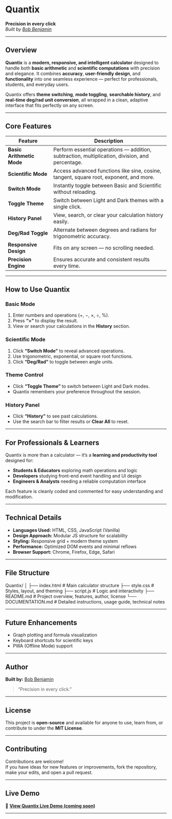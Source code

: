#  Quantix  
**Precision in every click**  
_Built by [Bob Benjamin](https://github.com/mukta-55)_  

---

##  Overview  
**Quantix** is a **modern, responsive, and intelligent calculator** designed to handle both **basic arithmetic** and **scientific computations** with precision and elegance. It combines **accuracy**, **user-friendly design**, and **functionality** into one seamless experience — perfect for professionals, students, and everyday users.

Quantix offers **theme switching**, **mode toggling**, **searchable history**, and **real-time deg/rad unit conversion**, all wrapped in a clean, adaptive interface that fits perfectly on any screen.

---

##  Core Features  
| Feature | Description |
|----------|-------------|
|  **Basic Arithmetic Mode** | Perform essential operations — addition, subtraction, multiplication, division, and percentage. |
|  **Scientific Mode** | Access advanced functions like sine, cosine, tangent, square root, exponent, and more. |
|  **Switch Mode** | Instantly toggle between Basic and Scientific without reloading. |
|  **Toggle Theme** | Switch between Light and Dark themes with a single click. |
|  **History Panel** | View, search, or clear your calculation history easily. |
|  **Deg/Rad Toggle** | Alternate between degrees and radians for trigonometric accuracy. |
|  **Responsive Design** | Fits on any screen — no scrolling needed. |
|  **Precision Engine** | Ensures accurate and consistent results every time. |

---

## How to Use Quantix  

### Basic Mode  
1. Enter numbers and operations (+, −, ×, ÷, %).  
2. Press **“=”** to display the result.  
3. View or search your calculations in the **History** section.

### Scientific Mode  
1. Click **“Switch Mode”** to reveal advanced operations.  
2. Use trigonometric, exponential, or square root functions.  
3. Click **“Deg/Rad”** to toggle between angle units.

### Theme Control  
- Click **“Toggle Theme”** to switch between Light and Dark modes.  
- Quantix remembers your preference throughout the session.

### History Panel  
- Click **“History”** to see past calculations.  
- Use the search bar to filter results or **Clear All** to reset.

---

## For Professionals & Learners  
Quantix is more than a calculator — it’s a **learning and productivity tool** designed for:  
- **Students & Educators** exploring math operations and logic  
- **Developers** studying front-end event handling and UI design  
- **Engineers & Analysts** needing a reliable computation interface  

Each feature is cleanly coded and commented for easy understanding and modification.

---

##  Technical Details  
- **Languages Used:** HTML, CSS, JavaScript (Vanilla)  
- **Design Approach:** Modular JS structure for scalability  
- **Styling:** Responsive grid + modern theme system  
- **Performance:** Optimized DOM events and minimal reflows  
- **Browser Support:** Chrome, Firefox, Edge, Safari  

---

## File Structure  
Quantix/
│
├── index.html          # Main calculator structure
├── style.css           # Styles, layout, and theming
├── script.js           # Logic and interactivity
├── README.md           # Project overview, features, author, license
└── DOCUMENTATION.md    # Detailed instructions, usage guide, technical notes



---

## Future Enhancements   
- Graph plotting and formula visualization  
- Keyboard shortcuts for scientific keys  
- PWA (Offline Mode) support  

---

## Author  
**Built by:** [Bob Benjamin](https://github.com/mukta-55)  
> “Precision in every click.”

---

## License  
This project is **open-source** and available for anyone to use, learn from, or contribute to under the **MIT License**.

---

##  Contributing  
Contributions are welcome!  
If you have ideas for new features or improvements, fork the repository, make your edits, and open a pull request.

---

##  Live Demo  
🔗 [**View Quantix Live Demo (coming soon)**](#)


---



